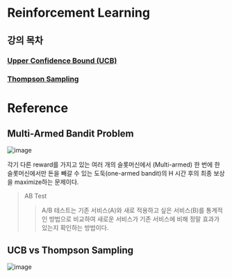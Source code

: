 # Reinforcement Learning

## 강의 목차

### [Upper Confidence Bound (UCB)](https://github.com/hchoi256/ai-boot-camp/blob/main/ai/machine-learning/reinforcement-learning/ucb.md)

### [Thompson Sampling](https://github.com/hchoi256/ai-boot-camp/blob/main/ai/machine-learning/reinforcement-learning/thomson-sampling.md)

# Reference
## Multi-Armed Bandit Problem
![image](https://user-images.githubusercontent.com/39285147/179367145-fd78894b-8064-4f4f-b22c-d35fb968f15a.png)

각기 다른 reward를 가지고 있는 여러 개의 슬롯머신에서 (Multi-armed) 한 번에 한 슬롯머신에서만 돈을 빼갈 수 있는 도둑(one-armed bandit)의 H 시간 후의 최종 보상을 maximize하는 문제이다.

> AB Test
>> A/B 테스트는 기존 서비스(A)와 새로 적용하고 싶은 서비스(B)를 통계적인 방법으로 비교하여 새로운 서비스가 기존 서비스에 비해 정말 효과가 있는지 확인하는 방법이다.

## UCB vs Thompson Sampling
![image](https://user-images.githubusercontent.com/39285147/179479321-5cddea1f-7d45-4814-a36e-f670454ee7f1.png)
